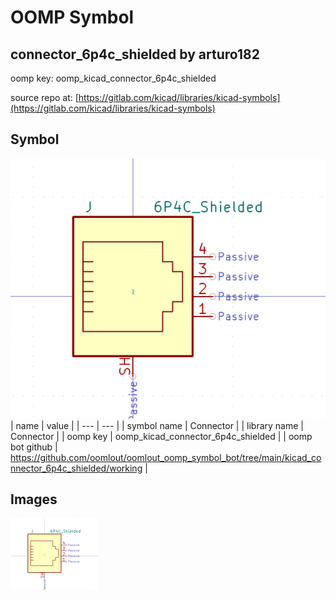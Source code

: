 # OOMP Symbol  
## connector_6p4c_shielded  by arturo182  
  
oomp key: oomp_kicad_connector_6p4c_shielded  
  
source repo at: [https://gitlab.com/kicad/libraries/kicad-symbols](https://gitlab.com/kicad/libraries/kicad-symbols)  
## Symbol  
  
[![working.png](working_600.png)](working.png)  
| name | value | 
| --- | --- | 
| symbol name | Connector | 
| library name | Connector | 
| oomp key | oomp_kicad_connector_6p4c_shielded | 
| oomp bot github | https://github.com/oomlout/oomlout_oomp_symbol_bot/tree/main/kicad_connector_6p4c_shielded/working | 
## Images  
  
[![working.png](working_140.png)](working.png)  
